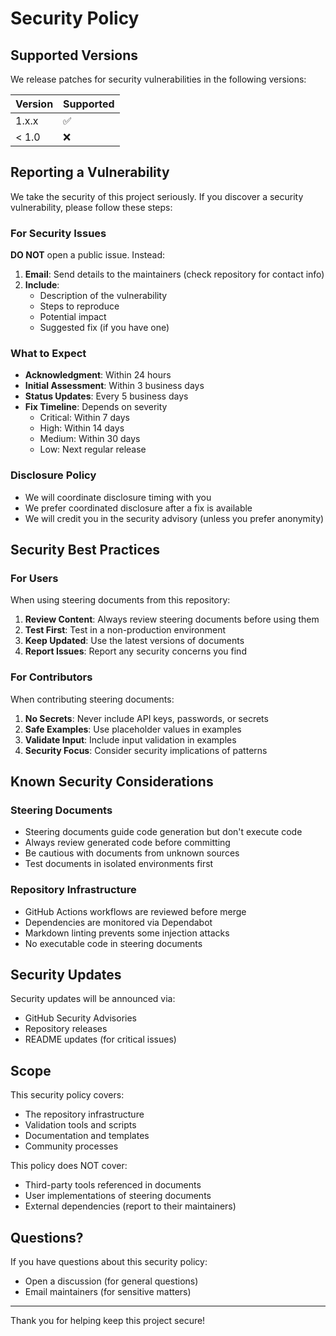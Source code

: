 # Security Policy

## Supported Versions

We release patches for security vulnerabilities in the following versions:

| Version | Supported          |
| ------- | ------------------ |
| 1.x.x   | :white_check_mark: |
| < 1.0   | :x:                |

## Reporting a Vulnerability

We take the security of this project seriously. If you discover a security vulnerability, please follow these steps:

### For Security Issues

**DO NOT** open a public issue. Instead:

1. **Email**: Send details to the maintainers (check repository for contact info)
2. **Include**:
   - Description of the vulnerability
   - Steps to reproduce
   - Potential impact
   - Suggested fix (if you have one)

### What to Expect

- **Acknowledgment**: Within 24 hours
- **Initial Assessment**: Within 3 business days
- **Status Updates**: Every 5 business days
- **Fix Timeline**: Depends on severity
  - Critical: Within 7 days
  - High: Within 14 days
  - Medium: Within 30 days
  - Low: Next regular release

### Disclosure Policy

- We will coordinate disclosure timing with you
- We prefer coordinated disclosure after a fix is available
- We will credit you in the security advisory (unless you prefer anonymity)

## Security Best Practices

### For Users

When using steering documents from this repository:

1. **Review Content**: Always review steering documents before using them
2. **Test First**: Test in a non-production environment
3. **Keep Updated**: Use the latest versions of documents
4. **Report Issues**: Report any security concerns you find

### For Contributors

When contributing steering documents:

1. **No Secrets**: Never include API keys, passwords, or secrets
2. **Safe Examples**: Use placeholder values in examples
3. **Validate Input**: Include input validation in examples
4. **Security Focus**: Consider security implications of patterns

## Known Security Considerations

### Steering Documents

- Steering documents guide code generation but don't execute code
- Always review generated code before committing
- Be cautious with documents from unknown sources
- Test documents in isolated environments first

### Repository Infrastructure

- GitHub Actions workflows are reviewed before merge
- Dependencies are monitored via Dependabot
- Markdown linting prevents some injection attacks
- No executable code in steering documents

## Security Updates

Security updates will be announced via:

- GitHub Security Advisories
- Repository releases
- README updates (for critical issues)

## Scope

This security policy covers:

- The repository infrastructure
- Validation tools and scripts
- Documentation and templates
- Community processes

This policy does NOT cover:

- Third-party tools referenced in documents
- User implementations of steering documents
- External dependencies (report to their maintainers)

## Questions?

If you have questions about this security policy:

- Open a discussion (for general questions)
- Email maintainers (for sensitive matters)

---

Thank you for helping keep this project secure!
